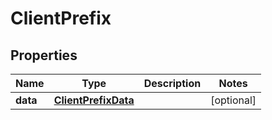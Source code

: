 

# ClientPrefix

## Properties

Name | Type | Description | Notes
------------ | ------------- | ------------- | -------------
**data** | [**ClientPrefixData**](ClientPrefixData.md) |  |  [optional]



